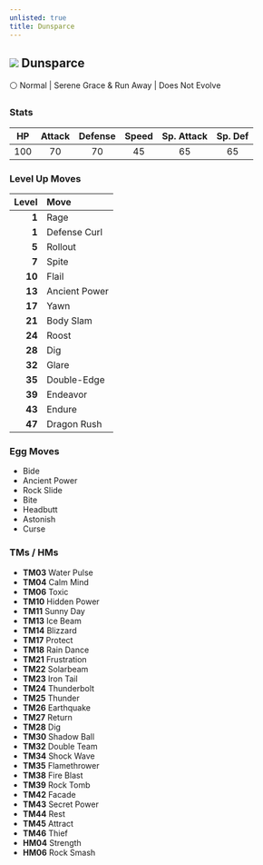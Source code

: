 ```yaml
---
unlisted: true
title: Dunsparce
---
```

## ![](https://serebii.net/emerald/pokemon/206.png) Dunsparce
⚪ Normal | Serene Grace & Run Away | Does Not Evolve

### Stats

| HP | Attack | Defense | Speed | Sp. Attack | Sp. Def |
|:---:|:---:|:---:|:---:|:---:|:---:|
| 100 | 70 | 70 | 45 | 65 | 65 |

### Level Up Moves

| Level | Move |
|---:|:---|
| **1** | Rage |
| **1** | Defense Curl |
| **5** | Rollout |
| **7** | Spite |
| **10** | Flail |
| **13** | Ancient Power |
| **17** | Yawn |
| **21** | Body Slam |
| **24** | Roost |
| **28** | Dig |
| **32** | Glare |
| **35** | Double-Edge |
| **39** | Endeavor |
| **43** | Endure |
| **47** | Dragon Rush |

### Egg Moves
 - Bide
 - Ancient Power
 - Rock Slide
 - Bite
 - Headbutt
 - Astonish
 - Curse

### TMs / HMs
 - **TM03** Water Pulse
 - **TM04** Calm Mind
 - **TM06** Toxic
 - **TM10** Hidden Power
 - **TM11** Sunny Day
 - **TM13** Ice Beam
 - **TM14** Blizzard
 - **TM17** Protect
 - **TM18** Rain Dance
 - **TM21** Frustration
 - **TM22** Solarbeam
 - **TM23** Iron Tail
 - **TM24** Thunderbolt
 - **TM25** Thunder
 - **TM26** Earthquake
 - **TM27** Return
 - **TM28** Dig
 - **TM30** Shadow Ball
 - **TM32** Double Team
 - **TM34** Shock Wave
 - **TM35** Flamethrower
 - **TM38** Fire Blast
 - **TM39** Rock Tomb
 - **TM42** Facade
 - **TM43** Secret Power
 - **TM44** Rest
 - **TM45** Attract
 - **TM46** Thief
 - **HM04** Strength
 - **HM06** Rock Smash